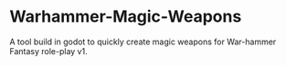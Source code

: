 # Warhammer-Magic-Weapons
A tool build in godot to quickly create magic weapons for War-hammer Fantasy role-play v1.
